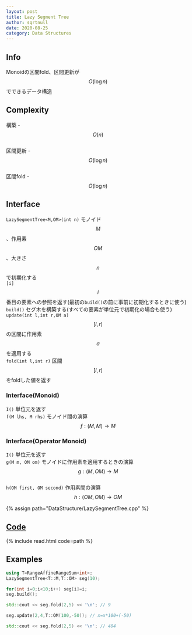 ```yaml
---
layout: post
title: Lazy Segment Tree
author: sqrtnull
date: 2020-08-25
category: Data Structures
---
```


## Info
Monoidの区間fold、区間更新が$$O(\log{n})$$でできるデータ構造
## Complexity
構築 - $$O(n)$$ \
区間更新 - $$O(\log{n})$$ \
区間fold - $$O(\log{n})$$
## Interface
`LazySegmentTree<M,OM>(int n)` モノイド$$M$$、作用素$$OM$$、大きさ$$n$$で初期化する \
`[i]` $$i$$番目の要素への参照を返す(最初の`build()`の前に事前に初期化するときに使う) \
`build()` セグ木を構築する(すべての要素が単位元で初期化の場合も使う) \
`update(int l,int r,OM a)` $$[l,r)$$の区間に作用素$$a$$を適用する \
`fold(int l,int r)` 区間$$[l,r)$$をfoldした値を返す
### Interface(Monoid)
`I()` 単位元を返す \
`f(M lhs, M rhs)` モノイド間の演算$$f:(M,M)\rightarrow M$$
### Interface(Operator Monoid)
`I()` 単位元を返す \
`g(M m, OM om)` モノイドに作用素を適用するときの演算$$g:(M,OM)\rightarrow M$$ \
`h(OM first, OM second)` 作用素間の演算$$h:(OM,OM)\rightarrow OM$$

{% assign path="DataStructure/LazySegmentTree.cpp" %}
## [Code](https://raw.githubusercontent.com/sqrtnull/cp-library/master/{{path}})

{% include read.html code=path %}

## Examples

```cpp
using T=RangeAffineRangeSum<int>;
LazySegmentTree<T::M,T::OM> seg(10);

for(int i=0;i<10;i++) seg[i]=i;
seg.build();

std::cout << seg.fold(2,5) << '\n'; // 9

seg.update(2,4,T::OM(100,-50)); // x=x*100+(-50)

std::cout << seg.fold(2,5) << '\n'; // 404
```